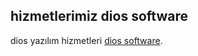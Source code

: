 ## hizmetlerimiz dios software
dios yazılım hizmetleri
[dios software](servis2.html "The best search engine for privacy").
